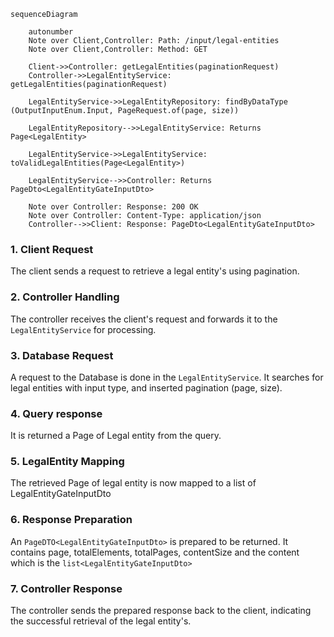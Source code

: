 ````mermaid
sequenceDiagram

    autonumber
    Note over Client,Controller: Path: /input/legal-entities
    Note over Client,Controller: Method: GET

    Client->>Controller: getLegalEntities(paginationRequest)
    Controller->>LegalEntityService: getLegalEntities(paginationRequest)

    LegalEntityService->>LegalEntityRepository: findByDataType (OutputInputEnum.Input, PageRequest.of(page, size))

    LegalEntityRepository-->>LegalEntityService: Returns Page<LegalEntity>

    LegalEntityService->>LegalEntityService: toValidLegalEntities(Page<LegalEntity>)

    LegalEntityService-->>Controller: Returns PageDto<LegalEntityGateInputDto>

    Note over Controller: Response: 200 OK 
    Note over Controller: Content-Type: application/json
    Controller-->>Client: Response: PageDto<LegalEntityGateInputDto>

````

### 1. Client Request

The client sends a request to retrieve a legal entity's using pagination.

### 2. Controller Handling

The controller receives the client's request and forwards it to the `LegalEntityService` for processing.

### 3. Database Request

A request to the Database is done in the `LegalEntityService`. It searches for legal entities with input type, and inserted pagination (page, size).

### 4. Query response

It is returned a Page of Legal entity from the query.

### 5. LegalEntity Mapping

The retrieved Page of legal entity is now mapped to a list of LegalEntityGateInputDto

### 6. Response Preparation

An `PageDTO<LegalEntityGateInputDto>` is prepared to be returned. It contains page, totalElements, totalPages, contentSize and the content which is
the `list<LegalEntityGateInputDto>`

### 7. Controller Response

The controller sends the prepared response back to the client, indicating the successful retrieval of the legal entity's.